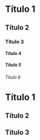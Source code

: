# Título 1

## Título 2

### Título 3

#### Título 4

##### Título 5

###### Título 6


Título 1
 =====

Título 2
------

## Título 3 ##